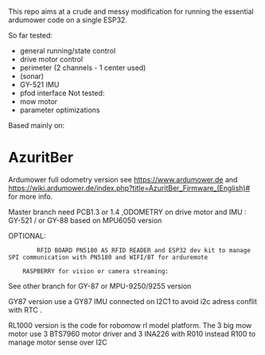 This repo aims at a crude and messy modification for running the essential ardumower code on a single ESP32.

So far tested:
 - general running/state control
 - drive motor control
 - perimeter (2 channels - 1 center used)
 - (sonar)
 - GY-521 IMU
 - pfod interface
Not tested:
 - mow motor
 - parameter optimizations
 
Based mainly on:
 
# AzuritBer
Ardumower full odometry version
see https://www.ardumower.de  and https://wiki.ardumower.de/index.php?title=AzuritBer_Firmware_(English)# for more info.

Master branch need PCB1.3 or 1.4 ,ODOMETRY on drive motor and IMU : GY-521 / or GY-88  based on MPU6050 version



OPTIONAL:

        	RFID BOARD PN5180 AS RFID READER and ESP32 dev kit to manage SPI communication with PN5180 and WIFI/BT for arduremote
	
		RASPBERRY for vision or camera streaming:
	
See other branch for GY-87  or MPU-9250/9255 version

GY87 version use a GY87 IMU connected on I2C1 to avoid i2c adress conflit with RTC .

RL1000 version is the code for robomow rl model platform.
	The 3 big mow motor use 3 BTS7960 motor driver and 3 INA226 with R010 instead R100 to manage motor sense over I2C

